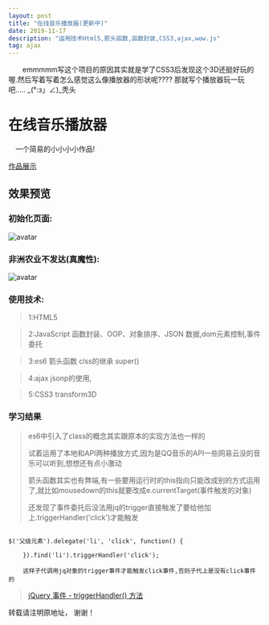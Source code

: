```yaml
---
layout: post
title: "在线音乐播放器(更新中)"
date: 2019-11-17
description: "运用技术Html5,箭头函数,函数封装,CSS3,ajax,wow.js"
tag: ajax
---     
```


　　emmmmm写这个项目的原因其实就是学了CSS3后发现这个3D还挺好玩的喔.然后写着写着怎么感觉这么像播放器的形状呢????
那就写个播放器玩一玩吧.....
_(°:з」∠)_秃头

 

# 在线音乐播放器
　一个简易的小小小小作品!

 [作品展示](https://qq6515255.github.io/web/musci/index.html)
## 效果预览

###  初始化页面:

![avatar](https://qq6515255.github.io/images/posts/music/music1.jpg)

###  非洲农业不发达(真魔性):

![avatar](https://qq6515255.github.io/images/posts/music/m2.jpg)


### 使用技术:

>1:HTML5

>2:JavaScript  函数封装、OOP、对象排序、JSON 数据,dom元素控制,事件委托

>3:es6 箭头函数 clss的继承 super()

>4:ajax jsonp的使用,

>5:CSS3 transform3D 
<p> </p>


### 学习结果

> es6中引入了class的概念其实跟原本的实现方法也一样的
> 
> 试着运用了本地和API两种播放方式,因为是QQ音乐的API一些网易云没的音乐可以听到,想想还有点小激动
> 
> 箭头函数其实也有弊端,有一些要用运行时的this指向只能改成别的方式运用了,就比如mousedown的this就要改成e.currentTarget(事件触发的对象)
> 
> 还发现了事件委托后没法用jq的trigger直接触发了要给他加上.triggerHandler('click')才能触发

```

$('父级元素').delegate('li', 'click', function() {
        
    }).find('li').triggerHandler('click');

    这样子代调用jq对象的trigger事件才能触发click事件,否则子代上是没有click事件的

```

<p> </p>

> [jQuery 事件 - triggerHandler() 方法](https://www.cnblogs.com/alsf/p/7284866.html)    

<p> </p>


转载请注明原地址， 谢谢！
